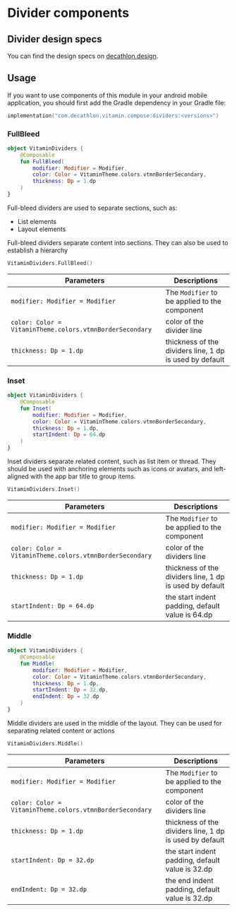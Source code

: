 # Divider components

## Divider design specs

You can find the design specs on [decathlon.design](https://www.decathlon.design/).

## Usage

If you want to use components of this module in your android mobile application, you should
first add the Gradle dependency in your Gradle file:

```kotlin
implementation("com.decathlon.vitamin.compose:dividers:<versions>")
```

### FullBleed

```kotlin
object VitaminDividers {
    @Composable
    fun FullBleed(
        modifier: Modifier = Modifier,
        color: Color = VitaminTheme.colors.vtmnBorderSecondary,
        thickness: Dp = 1.dp
    )
}
```

Full-bleed dividers are used to separate sections, such as:

- List elements
- Layout elements

Full-bleed dividers separate content into sections. They can also be used to establish a hierarchy

```kotlin
VitaminDividers.FullBleed()
```

Parameters | Descriptions
-- | --
`modifier: Modifier = Modifier` | The `Modifier` to be applied to the component
`color: Color = VitaminTheme.colors.vtmnBorderSecondary` | color of the divider line
`thickness: Dp = 1.dp` | thickness of the dividers line, 1 dp is used by default

### Inset

```kotlin
object VitaminDividers {
    @Composable
    fun Inset(
        modifier: Modifier = Modifier,
        color: Color = VitaminTheme.colors.vtmnBorderSecondary,
        thickness: Dp = 1.dp,
        startIndent: Dp = 64.dp
    )
}
```

Inset dividers separate related content, such as list item or thread. They should be used with anchoring elements such as icons or avatars, and left-aligned with the app bar title to group items.

```kotlin
VitaminDividers.Inset()
```

Parameters | Descriptions
-- | --
`modifier: Modifier = Modifier` | The `Modifier` to be applied to the component
`color: Color = VitaminTheme.colors.vtmnBorderSecondary` | color of the dividers line
`thickness: Dp = 1.dp` | thickness of the dividers line, 1 dp is used by default
`startIndent: Dp = 64.dp` | the start indent padding, default value is 64.dp

### Middle

```kotlin
object VitaminDividers {
    @Composable
    fun Middle(
        modifier: Modifier = Modifier,
        color: Color = VitaminTheme.colors.vtmnBorderSecondary,
        thickness: Dp = 1.dp,
        startIndent: Dp = 32.dp,
        endIndent: Dp = 32.dp
    )
}
```

Middle dividers are used in the middle of the layout. They can be used for separating related content or actions

```kotlin
VitaminDividers.Middle()
```


Parameters | Descriptions
-- | --
`modifier: Modifier = Modifier` | The `Modifier` to be applied to the component
`color: Color = VitaminTheme.colors.vtmnBorderSecondary` | color of the dividers line
`thickness: Dp = 1.dp` | thickness of the dividers line, 1 dp is used by default
`startIndent: Dp = 32.dp` | the start indent padding, default value is 32.dp
`endIndent: Dp = 32.dp` | the end indent padding, default value is 32.dp

